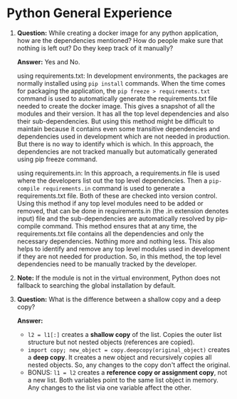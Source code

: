# Python General Experience

 1. **Question:** While creating a docker image for any python application, how are the dependencies mentioned? How do people make sure that nothing is left out? Do they keep track of it manually?

    **Answer:** Yes and No.

    using requirements.txt: In development environments, the packages are normally installed using ```pip install``` commands. When the time comes for packaging the application, the ```pip freeze > requirements.txt``` command is used to automatically generate the requirements.txt file needed to create the docker image. This gives a snapshot of all the modules and their version. It has all the top level dependencies and also their sub-dependencies. But using this method might be difficult to maintain because it contains even some transitive dependencies and dependencies used in development which are not needed in production. But there is no way to identify which is which. In this approach, the dependencies are not tracked manually but automatically generated using pip freeze command.

    using requirements.in: In this approach, a requirements.in file is used where the developers list out the top level dependencies. Then a ```pip-compile requirements.in``` command is used to generate a requirements.txt file. Both of these are checked into version control. Using this method if any top level modules need to be added or removed, that can be done in requirements.in (the .in extension denotes input) file and the sub-dependencies are automatically resolved by pip-compile command. This method ensures that at any time, the requirements.txt file contains all the dependencies and only the necessary dependencies. Nothing more and nothing less. This also helps to identify and remove any top level modules used in development if they are not needed for production. So, in this method, the top level dependencies need to be manually tracked by the developer.

 1. **Note:** If the module is not in the virtual environment, Python does not fallback to searching the global installation by default.

 1. **Question:** What is the difference between a shallow copy and a deep copy?

    **Answer:**
      - ```l2 = l1[:]``` creates a **shallow copy** of the list. Copies the outer list structure but not nested objects (references are copied).
      - ```import copy; new_object = copy.deepcopy(original_object)``` creates a **deep copy**. It creates a new object and recursively copies all nested objects. So, any changes to the copy don't affect the original.
      - BONUS: ```l1 = l2``` creates a **reference copy or assignment copy**, not a new list. Both variables point to the same list object in memory. Any changes to the list via one variable affect the other.
